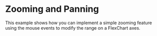 Zooming and Panning
=================

This example shows how you can implement a simple zooming feature using the mouse events to modify the range on a FlexChart axes.